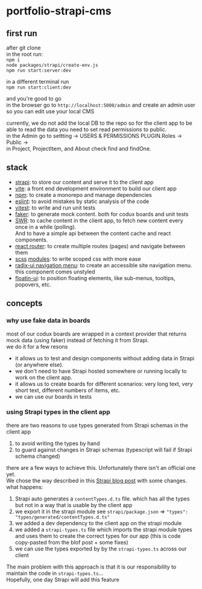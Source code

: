 # portfolio-strapi-cms

## first run

after git clone  
in the root run:  
`npm i`  
`node packages/strapi/create-env.js`  
`npm run start:server:dev`

in a different terminal run  
`npm run start:client:dev`

and you're good to go  
in the browser go to `http://localhost:5000/admin` and create an admin user so you can edit use your local CMS

currently, we do not add the local DB to the repo so for the client app to be able to read the data you need to set read permissions to public.  
in the Admin go to settting -> USERS & PERMISSIONS PLUGIN.Roles -> Public ->  
in Project, ProjectItem, and About check find and findOne.

## stack
- [strapi](https://docs.strapi.io/): to store our content and serve it to the client app
- [vite](https://vitejs.dev/): a front end development environment to build our client app
- [npm](https://docs.npmjs.com/cli/v10/using-npm/workspaces): to create a monorepo and manage dependencies
- [eslint](https://eslint.org/): to avoid mistakes by static analysis of the code
- [vitest](https://vitest.dev/guide/): to write and run unit tests
- [faker](https://fakerjs.dev/): to generate mock content. both for codux boards and unit tests
- [SWR](https://swr.vercel.app/docs/getting-started): to cache content in the client app, to fetch new content every once in a while (polling).  
  And to have a simple api between the content cache and react components.  
- [react router](https://reactrouter.com/en/main): to create multiple routes (pages) and navigate between them
- [scss](https://sass-lang.com/guide/) [modules](https://github.com/css-modules/css-modules): to write scoped css with more ease
- [radix-ui navigation menu](https://www.radix-ui.com/primitives/docs/components/navigation-menu): to create an accessible site navigation menu. this component comes unstyled
- [floatin-ui](https://floating-ui.com/docs/useFloating): to position floating elements, like sub-menus, tooltips, popovers, etc.

## concepts
### why use fake data in boards
most of our codux boards are wrapped in a context provider that returns mock data (using faker) instead of fetching it from Strapi.  
we do it for a few resons  
- it allows us to test and design components without adding data in Strapi (or anywhere else).
- we don't need to have Strapi hosted somewhere or running locally to work on the client app.
- it allows us to create boards for different scenarios: very long text, very short text, different numbers of items, etc.
- we can use our boards in tests

### using Strapi types in the client app
there are two reasons to use types generated from Strapi schemas in the client app
1. to avoid writing the types by hand
2. to guard against changes in Strapi schemas (typescript will fail if Strapi schema changed)

there are a few ways to achieve this. Unfortunately there isn't an official one yet.   
We chose the way described in this [Strapi blog post](https://strapi.io/blog/improve-your-frontend-experience-with-strapi-types-and-type-script) with some changes.  
what happens:
1. Strapi auto generates a `contentTypes.d.ts` file. which has all the types but not in a way that is usable by the client app
2. we export it in the strapi module see `strapi/package.json` => `"types": "types/generated/contentTypes.d.ts"`
3. we added a dev dependency to the client app on the strapi module
4. we added a `strapi-types.ts` file which imports the strapi module types and uses them to create the correct types for our app (this is code copy-pasted from the blof post + some fixes)
5. we can use the types exported by by the `strapi-types.ts` across our client

The main problem with this approach is that it is our responsibility to maintain the code in `strapi-types.ts`...  
Hopefully, one day Strapi will add this feature

